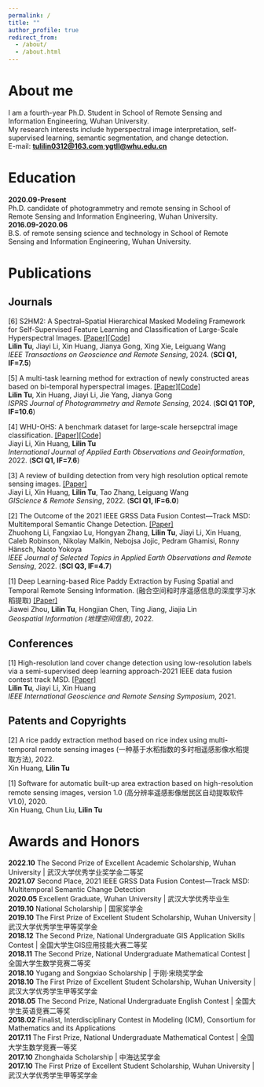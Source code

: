 ```yaml
---
permalink: /
title: ""
author_profile: true
redirect_from: 
  - /about/
  - /about.html
---
```


# About me  
I am a fourth-year Ph.D. Student in School of Remote Sensing and Information Engineering, Wuhan University.  
My research interests include hyperspectral image interpretation, self-supervised learning, semantic segmentation, and change detection.  
E-mail: **tulilin0312@163.com**;**ygtll@whu.edu.cn**

# Education  
**2020.09-Present**  
Ph.D. candidate of photogrammetry and remote sensing in School of Remote Sensing and Information Engineering, Wuhan University.  
**2016.09-2020.06**  
B.S. of remote sensing science and technology in School of Remote Sensing and Information Engineering, Wuhan University.

# Publications  
## Journals  
[6] S2HM2: A Spectral–Spatial Hierarchical Masked Modeling Framework for Self-Supervised Feature Learning and Classification of Large-Scale Hyperspectral Images. [[Paper]](https://ieeexplore.ieee.org/document/10508226)[[Code]](https://github.com/tulilin/S2HM2)  
**Lilin Tu**, Jiayi Li, Xin Huang, Jianya Gong, Xing Xie, Leiguang Wang  
*IEEE Transactions on Geoscience and Remote Sensing*, 2024. (**SCI Q1, IF=7.5**)

[5] A multi-task learning method for extraction of newly constructed areas based on bi-temporal hyperspectral images. [[Paper]](https://www.sciencedirect.com/science/article/pii/S092427162400025X)[[Code]](https://github.com/tulilin/Multitask_NCA)  
**Lilin Tu**, Xin Huang, Jiayi Li, Jie Yang, Jianya Gong  
*ISPRS Journal of Photogrammetry and Remote Sensing*, 2024. (**SCI Q1 TOP, IF=10.6**)  

[4] WHU-OHS: A benchmark dataset for large-scale hersepctral image classification. [[Paper]](https://www.sciencedirect.com/science/article/pii/S1569843222002102)[[Code]](https://github.com/zjjerica/WHU-OHS-Pytorch)  
Jiayi Li, Xin Huang, **Lilin Tu**  
*International Journal of Applied Earth Observations and Geoinformation*, 2022. (**SCI Q1, IF=7.6**)  

[3] A review of building detection from very high resolution optical remote sensing images. [[Paper]](https://www.tandfonline.com/doi/full/10.1080/15481603.2022.2101727)  
Jiayi Li, Xin Huang, **Lilin Tu**, Tao Zhang, Leiguang Wang  
*GIScience & Remote Sensing*, 2022. (**SCI Q1, IF=6.0**)  

[2] The Outcome of the 2021 IEEE GRSS Data Fusion Contest—Track MSD: Multitemporal Semantic Change Detection. [[Paper]](https://ieeexplore.ieee.org/document/9690575)  
Zhuohong Li, Fangxiao Lu, Hongyan Zhang, **Lilin Tu**, Jiayi Li, Xin Huang, Caleb Robinson, Nikolay Malkin, Nebojsa Jojic, Pedram Ghamisi, Ronny Hänsch, Naoto Yokoya  
*IEEE Journal of Selected Topics in Applied Earth Observations and Remote Sensing*, 2022. (**SCI Q3, IF=4.7**)  

[1] Deep Learning-based Rice Paddy Extraction by Fusing Spatial and Temporal Remote Sensing Information. (融合空间和时序遥感信息的深度学习水稻提取) [[Paper]](https://kns.cnki.net/kcms2/article/abstract?v=v-1aSqfKcSVsgTA_wuWxEeYGnv4oqueN9CyyNGRK_gzGwnGoCD5kpIZY1PQiUOeaBIpMqrl6LvYjqbSpBDZlMSPQrEbJDuyj0_MBe146kMIoqaUHS0rm_I3Gc3O8nk649KEe0XWdM0aZHD-tfFxsAlVE5heffGg0CsF9ezDUmcJZGUe09FbeAQc9TIS2XOZtY1FnamZ9AX68XEA8MKmQRdzsdw1JmoUG&uniplatform=NZKPT&language=CHS)  
Jiawei Zhou, **Lilin Tu**, Hongjian Chen, Ting Jiang, Jiajia Lin  
*Geospatial Information (地理空间信息)*, 2022.  
## Conferences
[1] High-resolution land cover change detection using low-resolution labels via a semi-supervised deep learning approach-2021 IEEE data fusion contest track MSD. [[Paper]](https://ieeexplore.ieee.org/abstract/document/9555033)  
**Lilin Tu**, Jiayi Li, Xin Huang  
*IEEE International Geoscience and Remote Sensing Symposium*, 2021.  
## Patents and Copyrights
[2] A rice paddy extraction method based on rice index using multi-temporal remote sensing images (一种基于水稻指数的多时相遥感影像水稻提取方法), 2022.  
Xin Huang, **Lilin Tu**

[1] Software for automatic built-up area extraction based on high-resolution remote sensing images, version 1.0 (高分辨率遥感影像居民区自动提取软件V1.0), 2020.  
Xin Huang, Chun Liu, **Lilin Tu**  

# Awards and Honors
**2022.10** The Second Prize of Excellent Academic Scholarship, Wuhan University | 武汉大学优秀学业奖学金二等奖  
**2021.07** Second Place, 2021 IEEE GRSS Data Fusion Contest—Track MSD: Multitemporal Semantic Change Detection  
**2020.05** Excellent Graduate, Wuhan University | 武汉大学优秀毕业生  
**2019.10** National Scholarship | 国家奖学金  
**2019.10** The First Prize of Excellent Student Scholarship, Wuhan University | 武汉大学优秀学生甲等奖学金  
**2018.12** The Second Prize, National Undergraduate GIS Application Skills Contest | 全国大学生GIS应用技能大赛二等奖  
**2018.11** The Second Prize, National Undergraduate Mathematical Contest | 全国大学生数学竞赛二等奖  
**2018.10** Yugang and Songxiao Scholarship | 于刚·宋晓奖学金  
**2018.10** The First Prize of Excellent Student Scholarship, Wuhan University | 武汉大学优秀学生甲等奖学金  
**2018.05** The Second Prize, National Undergraduate English Contest | 全国大学生英语竞赛二等奖  
**2018.02** Finalist, Interdisciplinary Contest in Modeling (ICM), Consortium for Mathematics and its Applications  
**2017.11** The First Prize, National Undergraduate Mathematical Contest | 全国大学生数学竞赛一等奖  
**2017.10** Zhonghaida Scholarship | 中海达奖学金  
**2017.10** The First Prize of Excellent Student Scholarship, Wuhan University | 武汉大学优秀学生甲等奖学金  


